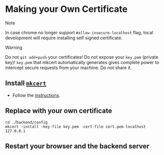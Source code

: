 # Making your Own Certificate
> [!NOTE]  
> In case chrome no longer support `#allow-insecure-localhost` flag, local development will require installing self signed certificate.

> [!WARNING]  
> Do not `git add+push` your certificates! 
> Do not expose your `key.pem` (private key)!
> `key.pem` that mkcert automatically generates gives complete power to intercept secure requests from your machine. Do not share it.


## Install [`mkcert`](https://github.com/FiloSottile/mkcert)
- Follow the [instructions](https://github.com/FiloSottile/mkcert#installation).
## Replace with your own certificate
```shell
cd ./backend/config
mkcert -install -key-file key.pem -cert-file cert.pem localhost 127.0.0.1
```
## Restart your browser and the backend server